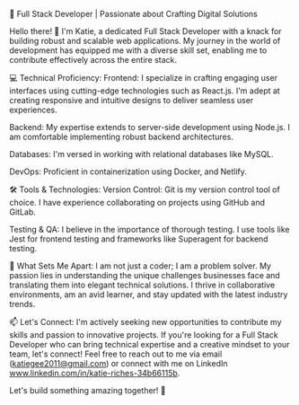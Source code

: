 🚀 Full Stack Developer | Passionate about Crafting Digital Solutions

Hello there! 👋 I'm Katie, a dedicated Full Stack Developer with a knack for building robust and scalable web applications. My journey in the world of development has equipped me with a diverse skill set, enabling me to contribute effectively across the entire stack.

💻 Technical Proficiency:
Frontend: I specialize in crafting engaging user interfaces using cutting-edge technologies such as React.js. I'm adept at creating responsive and intuitive designs to deliver seamless user experiences.

Backend: My expertise extends to server-side development using Node.js. I am comfortable implementing robust backend architectures.

Databases: I'm versed in working with relational databases like MySQL.

DevOps: Proficient in containerization using Docker, and Netlify.

🛠️ Tools & Technologies:
Version Control: Git is my version control tool of choice. I have experience collaborating on projects using GitHub and GitLab.

Testing & QA: I believe in the importance of thorough testing. I use tools like Jest for frontend testing and frameworks like Superagent for backend testing.

🌟 What Sets Me Apart:
I am not just a coder; I am a problem solver. My passion lies in understanding the unique challenges businesses face and translating them into elegant technical solutions. I thrive in collaborative environments, am an avid learner, and stay updated with the latest industry trends.

📫 Let's Connect:
I'm actively seeking new opportunities to contribute my skills and passion to innovative projects. If you're looking for a Full Stack Developer who can bring technical expertise and a creative mindset to your team, let's connect! Feel free to reach out to me via email (katiegee2011@gmail.com) or connect with me on LinkedIn www.linkedin.com/in/katie-riches-34b66115b.

Let's build something amazing together! 🚀
